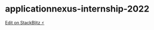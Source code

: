 # applicationnexus-internship-2022

[Edit on StackBlitz ⚡️](https://stackblitz.com/edit/web-platform-f4biyn)